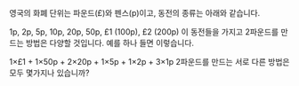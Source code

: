 영국의 화폐 단위는 파운드(£)와 펜스(p)이고, 동전의 종류는 아래와 같습니다.

1p, 2p, 5p, 10p, 20p, 50p, £1 (100p), £2 (200p)
이 동전들을 가지고 2파운드를 만드는 방법은 다양할 것입니다. 예를 하나 들면 이렇습니다.

1×£1 + 1×50p + 2×20p + 1×5p + 1×2p + 3×1p
2파운드를 만드는 서로 다른 방법은 모두 몇가지나 있습니까?

